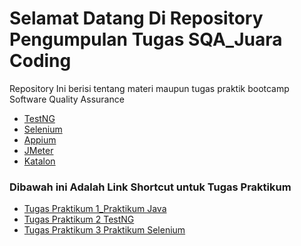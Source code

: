 # Selamat Datang Di Repository Pengumpulan Tugas SQA_Juara Coding
Repository Ini berisi tentang materi maupun tugas praktik bootcamp Software Quality Assurance

- [TestNG]()
- [Selenium](https://github.com/Adhitya2808/Selenium1/tree/master)
- [Appium]()
- [JMeter]()
- [Katalon]()

### Dibawah ini Adalah Link Shortcut untuk Tugas Praktikum

- [Tugas Praktikum 1_Praktikum Java](https://github.com/Adhitya2808/SQA_JuaraCoding/tree/0d558b520e8ee98d67e0d7377b34b86f01ea0d9b/Praktikum-Java)
- [Tugas Praktikum 2 TestNG]()
- [Tugas Praktikum 3 Praktikum Selenium](https://github.com/Adhitya2808/Selenium1/tree/AddToCartTest)
